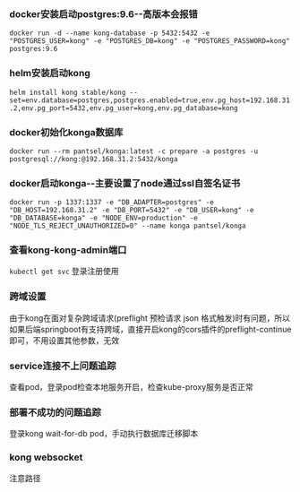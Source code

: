 
### docker安装启动postgres:9.6--高版本会报错
`docker run -d --name kong-database -p 5432:5432 -e "POSTGRES_USER=kong" -e "POSTGRES_DB=kong" -e "POSTGRES_PASSWORD=kong" postgres:9.6`

### helm安装启动kong
`helm install kong stable/kong --set=env.database=postgres,postgres.enabled=true,env.pg_host=192.168.31.2,env.pg_port=5432,env.pg_user=kong,env.pg_database=kong`

### docker初始化konga数据库
`docker run --rm pantsel/konga:latest -c prepare -a postgres -u postgresql://kong:@192.168.31.2:5432/konga`

### docker启动konga--主要设置了node通过ssl自签名证书
`docker run -p 1337:1337 -e "DB_ADAPTER=postgres" -e "DB_HOST=192.168.31.2" -e "DB_PORT=5432" -e "DB_USER=kong" -e "DB_DATABASE=konga" -e "NODE_ENV=production" -e "NODE_TLS_REJECT_UNAUTHORIZED=0" --name konga pantsel/konga`

### 查看kong-kong-admin端口
`kubectl get svc`
登录注册使用

### 跨域设置
由于kong在面对复杂跨域请求(preflight 预检请求 json 格式触发)时有问题，所以如果后端springboot有支持跨域，直接开启kong的cors插件的preflight-continue即可，不用设置其他参数，无效

### service连接不上问题追踪
查看pod，登录pod检查本地服务开启，检查kube-proxy服务是否正常

### 部署不成功的问题追踪
登录kong wait-for-db pod，手动执行数据库迁移脚本

### kong websocket
注意路径
